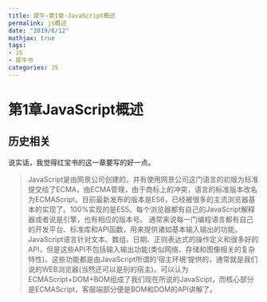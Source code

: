 ```yaml
---
title: 犀牛-第1章-JavaScript概述
permalink: js概述
date: "2019/6/12"
mathjax: true
tags: 
- JS
- 犀牛书
categories: JS
---
```


# 第1章JavaScript概述

## 历史相关

说实话，我觉得红宝书的这一章要写的好一点。

>JavaScript是由网景公司创建的，并有使用网景公司这门语言的初版为标准提交给了ECMA，由ECMA管理，由于商标上的冲突，语言的标准版本改名为ECMAScript。目前最新发布的版本是ES6，已经被很多的主流浏览器基本的实现了。100%实现的是ES5。每个浏览器都有自己的JavaScript解释器或者说是引擎，也有相应的版本号。
>通常来说每一门编程语言都有自己的开发平台、标准库和API函数，用来提供诸如基本输入输出的功能。JavaScript语言针对文本、数组、日期、正则表达式的操作定义和很多好的API，但是这些API不包括输入输出功能(类似网络、存储和图像相关的复杂特性)。这些功能都是由JavaScript所谓的‘宿主环境’提供的，通常就是我们说的WEB浏览器(当然还可以是别的宿主)。可以认为ECMAScript+DOM+BOM组成了我们现在所说的JavaScipt，而核心部分是ECMAScript，客服端部分便是BOM和DOM的API讲解了。
